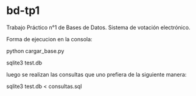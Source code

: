 # bd-tp1
Trabajo Práctico n°1 de Bases de Datos. Sistema de votación electrónico.

Forma de ejecucion en la consola:

python cargar_base.py

sqlite3 test.db

luego se realizan las consultas que uno prefiera de la siguiente manera:

sqlite3 test.db < consultas.sql

#
